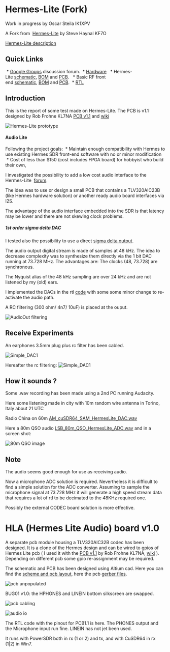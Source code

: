 Hermes-Lite (Fork)
===========

Work in progress by Oscar Steila IK1XPV

A Fork from
 [Hermes-Lite](https://github.com/softerhardware/Hermes-Lite) by Steve Haynal KF7O

[Hermes-Lite description](https://github.com/softerhardware/Hermes-Lite/blob/master/README.md)



## Quick Links

 * [Google Groups](https://groups.google.com/forum/#!forum/hermes-lite) discussion forum.
 * [Hardware](https://github.com/softerhardware/Hermes-Lite/blob/master/pcb/README.md)
  * Hermes-Lite [schematic](https://github.com/softerhardware/Hermes-Lite/blob/master/pcb/hermeslite.pdf), [BOM](https://github.com/softerhardware/Hermes-Lite/blob/master/pcb/bom.xls) and [PCB](https://oshpark.com/shared_projects/WHfDeB2c).
  * Basic RF front end [schematic](https://github.com/softerhardware/Hermes-Lite/blob/master/frontend/basic/frontend.pdf), [BOM](https://github.com/softerhardware/Hermes-Lite/blob/master/frontend/basic/bom.xls) and [PCB](https://oshpark.com/shared_projects/K5UywZWT).
 * [RTL](https://github.com/softerhardware/Hermes-Lite/tree/master/rtl/README.md)





## Introduction

This is the report of some test made on Hermes-Lite.
The PCB is v1.1 designed by Rob Frohne KL7NA [PCB v1.1](https://github.com/frohro/Hermes-Lite) and [wiki](https://github.com/frohro/Hermes-Lite/wiki/Circuit-Boards)

![Hermes-Lite prototype](docs/ik1xpv_101.jpg)

#### Audio Lite
Following the project goals:
 * Maintain enough compatibility with Hermes to use existing Hermes SDR front-end software with no or minor modification
 * Cost of less than $150 (cost includes FPGA board) for hobbyist who build their own,

I investigated the possibility to add a low cost audio interface to the Hermes-Lite  [forum](https://groups.google.com/d/msg/hermes-lite/LL2rtrSgdEY/QCAnPJ5fk-YJ).

The idea was to use or design a small PCB that contains a TLV320AIC23B (like Hermes hardware solution) or another ready audio board interfaces via I2S. 

The advantage of the audio interface embedded into the SDR is that latency may be lower and there are not skewing clock problems.

##### 1st order sigma delta DAC
I tested also the possibility to use a direct [sigma delta output](http://en.wikipedia.org/wiki/Delta-sigma_modulation).

The audio output digital stream is made of samples at 48 kHz. The idea to decrease complexity was to synthesize them directly via the 1 bit DAC running at 73.728 MHz.
The advantages are:
The clocks (48, 73.728) are synchronous.

The Nyquist alias of the 48 kHz sampling are over 24 kHz and are not listened by my (old) ears.

I implemented the DACs in the rtl [code](https://github.com/ik1xpv/Hermes-Lite/blob/master/rtl/Sigmadelta.v) with some some minor change to re-activate the audio path.

A RC filtering (300 ohm/ 4n7/ 10uF) is placed at the ouput.

![AudioOut filtering](docs/out_filtering.jpg)

## Receive Experiments

An earphones 3.5mm plug plus rc filter has been cabled.

![Simple_DAC1](docs/Simple_DAC1.jpg)

Hereafter the rc filtering:
![Simple_DAC1](docs/Simple_DAC2.jpg)


## How it sounds ?

Some .wav recording has been made using a 2nd PC running Audacity.

Here some listening made in city with 10m random wire antenna in Torino, Italy about 21 UTC

Radio China on 60m
[AM_cuSDR64_SAM_HermesLite_DAC.wav](http://www.steila.com/SDR/Hermes_Lite/AM_cuSDR64_SAM_HermesLite_DAC.wav "AM_cuSDR64_SAM_HermesLite_DAC.wav")

Here a 80m QSO audio
[LSB_80m_QSO_HermesLite_ADC.wav](http://www.steila.com/SDR/Hermes_Lite/LSB_80m_QSO_HermesLite_ADC.wav "LSB_80m_QSO_HermesLite_ADC.wav")
and in a screen shot:

![80m QSO image ](docs/80mQSO.jpg) 


## Note
The audio seems good enough for use as receiving audio.

Now a microphone ADC solution is required. Nevertheless it is difficult to find a simple solution for the ADC converter. Assuming to sample the microphone signal at 73.728 MHz it will generate a high speed stream data that requires a lot of rtl to be decimated to the 48KHz required one.

Possibly the external CODEC board solution is more effective.


# HLA (Hermes Lite Audio) board v1.0

A separate pcb module housing a TLV320AIC32B codec has been designed. It is a clone of the Hermes design and can be wired to gpios of Hermes Lite pcb ( I used it with the [PCB v1.1](https://github.com/frohro/Hermes-Lite) by Rob Frohne KL7NA, [wiki](https://github.com/frohro/Hermes-Lite/wiki/Circuit-Boards) ).
Depending on different pcb some gpio re-assignment may be required.

The schematic and PCB has been designed using Altium cad. Here you can find the [scheme and pcb layout](https://github.com/ik1xpv/Hermes-Lite/audio/pcb/HLAudioboard_v1.0.pdf), here the pcb [gerber files](https://github.com/ik1xpv/Hermes-Lite/audio/pcb/HLA1_0_gerberfiles.ZIP).

![pcb unpopulated](audio/HLA10_002.JPG)

BUG01 v1.0: the HPHONES and LINEIN bottom silkscreen are swapped.

![pcb cabling](audio/HLA10_003.JPG)

![audio io](audio/HLA10_001.JPG)

The RTL code with the pinout for PCB1.1 is here. The PHONES output and the Microphone input run fine. LINEIN has not jet been used.

It runs with PowerSDR both in rx (1 or 2) and tx, and with CuSDR64 in rx (1|2) in Win7.






